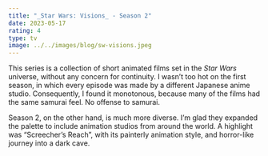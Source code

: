 ```yaml
---
title: "_Star Wars: Visions_ - Season 2"
date: 2023-05-17
rating: 4
type: tv
image: ../../images/blog/sw-visions.jpeg
---
```


This series is a collection of short animated films set in the _Star Wars_ universe, without any concern for continuity. I wasn’t too hot on the first season, in which every episode was made by a different Japanese anime studio. Consequently, I found it monotonous, because many of the films had the same samurai feel. No offense to samurai.

Season 2, on the other hand, is much more diverse. I’m glad they expanded the palette to include animation studios from around the world. A highlight was “Screecher’s Reach”, with its painterly animation style, and horror-like journey into a dark cave.